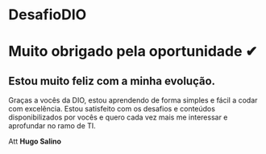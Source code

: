 # DesafioDIO

# Muito obrigado pela oportunidade ✔

## Estou muito feliz com a minha evolução.

Graças a vocês da DIO, estou aprendendo de forma simples e fácil a codar com excelência. Estou satisfeito com os desafios e conteúdos disponibilizados por vocês e quero cada vez mais me interessar e aprofundar no ramo de TI.

Att
**Hugo Salino**
